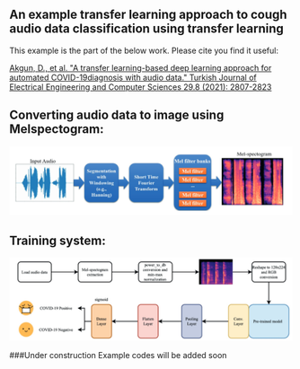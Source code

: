 ## An example transfer learning approach to cough audio data classification using transfer learning

This example is the part of the below work. Please cite you find it useful:

[Akgun, D., et al. "A transfer learning-based deep learning approach for automated COVID-19diagnosis with audio data." Turkish Journal of Electrical Engineering and Computer Sciences 29.8 (2021): 2807-2823](https://www.researchgate.net/publication/355665145_A_transfer_learning-based_deep_learning_approach_for_automated_COVID-19_diagnosis_with_audio_data)

## Converting audio data to image using Melspectogram:

![alt text](images/audio_to_image.jpg)


## Training system:

![alt text](images/system.jpg)



###Under construction
Example codes will be added soon

